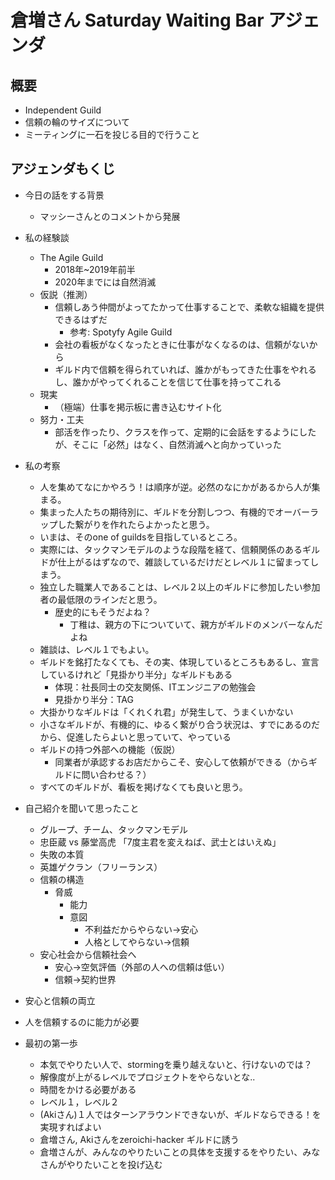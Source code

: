 # 倉増さん Saturday Waiting Bar アジェンダ
## 概要
- Independent Guild
- 信頼の輪のサイズについて
- ミーティングに一石を投じる目的で行うこと

## アジェンダもくじ
- 今日の話をする背景
  - マッシーさんとのコメントから発展
- 私の経験談
  - The Agile Guild
    - 2018年~2019年前半
    - 2020年までには自然消滅
  - 仮説（推測）
    - 信頼しあう仲間がよってたかって仕事することで、柔軟な組織を提供できるはずだ
      - 参考: Spotyfy Agile Guild
    - 会社の看板がなくなったときに仕事がなくなるのは、信頼がないから
    - ギルド内で信頼を得られていれば、誰かがもってきた仕事をやれるし、誰かがやってくれることを信じて仕事を持ってこれる
  - 現実
    - （極端）仕事を掲示板に書き込むサイト化
  - 努力・工夫
    - 部活を作ったり、クラスを作って、定期的に会話をするようにしたが、そこに「必然」はなく、自然消滅へと向かっていった
- 私の考察
  - 人を集めてなにかやろう！は順序が逆。必然のなにかがあるから人が集まる。
  - 集まった人たちの期待別に、ギルドを分割しつつ、有機的でオーバーラップした繋がりを作れたらよかったと思う。
  - いまは、そのone of guildsを目指しているところ。
  - 実際には、タックマンモデルのような段階を経て、信頼関係のあるギルドが仕上がるはずなので、雑談しているだけだとレベル１に留まってしまう。
  - 独立した職業人であることは、レベル２以上のギルドに参加したい参加者の最低限のラインだと思う。
    - 歴史的にもそうだよね？
      - 丁稚は、親方の下についていて、親方がギルドのメンバーなんだよね
  - 雑談は、レベル１でもよい。
  - ギルドを銘打たなくても、その実、体現しているところもあるし、宣言しているけれど「見掛かり半分」なギルドもある
    - 体現：社長同士の交友関係、ITエンジニアの勉強会
    - 見掛かり半分：TAG
  - 大掛かりなギルドは「くれくれ君」が発生して、うまくいかない
  - 小さなギルドが、有機的に、ゆるく繋がり合う状況は、すでにあるのだから、促進したらよいと思っていて、やっている
  - ギルドの持つ外部への機能（仮説）
    - 同業者が承認するお店だからこそ、安心して依頼ができる（からギルドに問い合わせる？）
  - すべてのギルドが、看板を掲げなくても良いと思う。
- 自己紹介を聞いて思ったこと
  - グループ、チーム、タックマンモデル
  - 忠臣蔵 vs 藤堂高虎 「7度主君を変えねば、武士とはいえぬ」
  - 失敗の本質
  - 英雄ゲクラン（フリーランス）
  - 信頼の構造
    - 脅威
      - 能力
      - 意図
        - 不利益だからやらない→安心
        - 人格としてやらない→信頼
  - 安心社会から信頼社会へ
    - 安心→空気評価（外部の人への信頼は低い）
    - 信頼→契約世界
- 安心と信頼の両立
- 人を信頼するのに能力が必要

- 最初の第一歩
  - 本気でやりたい人で、stormingを乗り越えないと、行けないのでは？
  - 解像度が上がるレベルでプロジェクトをやらないとな..
  - 時間をかける必要がある
  - レベル１，レベル２
  - (Akiさん)１人ではターンアラウンドできないが、ギルドならできる！を実現すればよい
  - 倉増さん, Akiさんをzeroichi-hacker ギルドに誘う
  - 倉増さんが、みんなのやりたいことの具体を支援するをやりたい、みなさんがやりたいことを投げ込む



